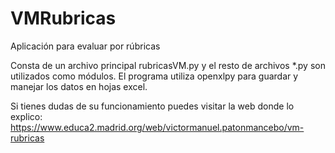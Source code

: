 # VMRubricas
Aplicación para evaluar por rúbricas

Consta de un archivo principal rubricasVM.py y el resto de archivos *.py son utilizados como módulos. El programa utiliza openxlpy para guardar y manejar los datos en hojas excel.

  Si tienes dudas de su funcionamiento puedes visitar la web donde lo explico: https://www.educa2.madrid.org/web/victormanuel.patonmancebo/vm-rubricas

  
